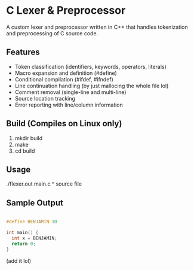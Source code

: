 # C Lexer & Preprocessor 

A custom lexer and preprocessor written in C++ that handles tokenization and preprocessing of C source code.

## Features
- Token classification (identifiers, keywords, operators, literals)
- Macro expansion and definition (#define)
- Conditional compilation (#ifdef, #ifndef)
- Line continuation handling (by just mallocing the whole file lol)
- Comment removal (single-line and multi-line)
- Source location tracking
- Error reporting with line/column information

## Build (Compiles on Linux only)
1. mkdir build
2. make
3. cd build

## Usage
./flexer.out main.c 
                ^
              source file

## Sample Output
```c

#define BENJAMIN 10

int main() {
  int x = BENJAMIN;
  return 0;
}

```
(add it lol)

